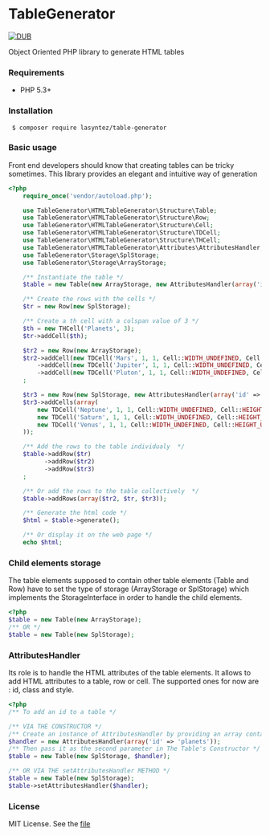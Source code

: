 # TableGenerator

[![DUB](https://img.shields.io/dub/l/vibe-d.svg)](./LICENSE.md)

Object Oriented PHP library to generate HTML tables

### Requirements

 * PHP 5.3+

### Installation

```cli
 $ composer require lasyntez/table-generator
```

### Basic usage

Front end developers should know that creating tables can be tricky sometimes. This library provides an elegant and intuitive way of generation

```php
<?php
	require_once('vendor/autoload.php');

	use TableGenerator\HTMLTableGenerator\Structure\Table;
	use TableGenerator\HTMLTableGenerator\Structure\Row;
	use TableGenerator\HTMLTableGenerator\Structure\Cell;
	use TableGenerator\HTMLTableGenerator\Structure\TDCell;
	use TableGenerator\HTMLTableGenerator\Structure\THCell;
    use TableGenerator\HTMLTableGenerator\Attributes\AttributesHandler;
	use TableGenerator\Storage\SplStorage;
	use TableGenerator\Storage\ArrayStorage;

    /** Instantiate the table */
	$table = new Table(new ArrayStorage, new AttributesHandler(array('id' => 'planets')));

    /** Create the rows with the cells */
	$tr = new Row(new SplStorage);

    /** Create a th cell with a colspan value of 3 */
    $th = new THCell('Planets', 3);
	$tr->addCell($th);

	$tr2 = new Row(new ArrayStorage);
	$tr2->addCell(new TDCell('Mars', 1, 1, Cell::WIDTH_UNDEFINED, Cell::HEIGHT_UNDEFINED))
	    ->addCell(new TDCell('Jupiter', 1, 1, Cell::WIDTH_UNDEFINED, Cell::HEIGHT_UNDEFINED))
	    ->addCell(new TDCell('Pluton', 1, 1, Cell::WIDTH_UNDEFINED, Cell::HEIGHT_UNDEFINED))
    ;

	$tr3 = new Row(new SplStorage, new AttributesHandler(array('id' => 'mars')));
	$tr3->addCells(array(
		new TDCell('Neptune', 1, 1, Cell::WIDTH_UNDEFINED, Cell::HEIGHT_UNDEFINED),
		new TDCell('Saturn', 1, 1, Cell::WIDTH_UNDEFINED, Cell::HEIGHT_UNDEFINED),
		new TDCell('Venus', 1, 1, Cell::WIDTH_UNDEFINED, Cell::HEIGHT_UNDEFINED),
	));

	/** Add the rows to the table individualy  */
	$table->addRow($tr)
		  ->addRow($tr2)
		  ->addRow($tr3)
    ;

	/** Or add the rows to the table collectively  */
	$table->addRows(array($tr2, $tr, $tr3));

    /** Generate the html code */
	$html = $table->generate();

    /** Or display it on the web page */
	echo $html;
```

### Child elements storage
The table elements supposed to contain other table elements (Table and Row) have to set the type of storage (ArrayStorage or SplStorage) which implements the StorageInterface in order to handle the child elements.

```php
<?php
$table = new Table(new ArrayStorage);
/** OR */
$table = new Table(new SplStorage);
```

### AttributesHandler
Its role is to handle the HTML attributes of the table elements. It allows
to add HTML attributes to a table, row or cell.
The supported ones for now are : id, class and style.

```php
<?php
/** To add an id to a table */

/** VIA THE CONSTRUCTOR */
/** Create an instance of AttributesHandler by providing an array containing the attributes with their values  */
$handler = new AttributesHandler(array('id' => 'planets'));
/** Then pass it as the second parameter in The Table's Constructor */
$table = new Table(new SplStorage, $handler);

/** OR VIA THE setAttributesHandler METHOD */
$table = new Table(new SplStorage);
$table->setAttributesHandler($handler);
```

### License

MIT License. See the [file](./LICENSE.md)
